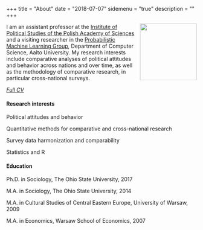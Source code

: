 +++
title = "About"
date = "2018-07-07"
sidemenu = "true"
description = ""
+++

<img class="img-circle" style="float: right; margin-left: 10px;"
src="Kolczynska.jpg" width="150px"/>

I am an assistant professor at the [Institute of Political Studies of the Polish Academy of Sciences](http://english.isppan.waw.pl/) and a visiting researcher in the [Probabilistic Machine Learning Group](https://research.cs.aalto.fi/pml/), Department of Computer Science, Aalto University. My research interests include comparative analyses of political attitudes and behavior across nations and over time, as well as the methodology of comparative research, in particular cross-national surveys.


[*Full CV*](cv.pdf)


#### Research interests

<i class='fa fa-puzzle-piece fa-fw'></i> Political attitudes and behavior

<i class='fa fa-puzzle-piece fa-fw'></i> Quantitative methods for comparative and cross-national research

<i class='fa fa-puzzle-piece fa-fw'></i> Survey data harmonization and comparability

<i class='fa fa-puzzle-piece fa-fw'></i> Statistics and R

#### Education

<i class='fa fa-graduation-cap fa-fw'></i> Ph.D. in Sociology, The Ohio State University, 2017

<i class='fa fa-graduation-cap fa-fw'></i> M.A. in Sociology, The Ohio State University, 2014

<i class='fa fa-graduation-cap fa-fw'></i> M.A. in Cultural Studies of Central Eastern Europe, University of Warsaw, 2009

<i class='fa fa-graduation-cap fa-fw'></i> M.A. in Economics, Warsaw School of Economics, 2007

